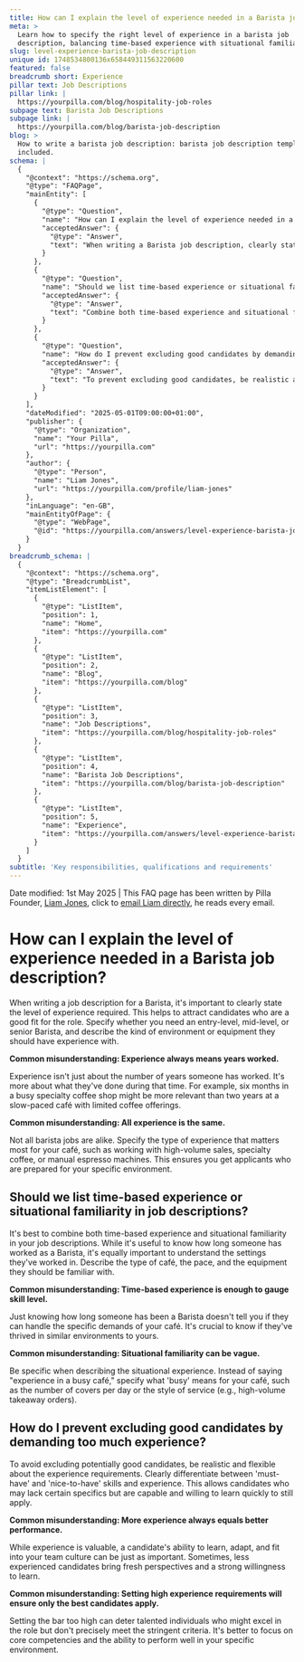 ```yaml
---
title: How can I explain the level of experience needed in a Barista job description?
meta: >
  Learn how to specify the right level of experience in a barista job
  description, balancing time-based experience with situational familiarity.
slug: level-experience-barista-job-description
unique id: 1748534800136x658449311563220600
featured: false
breadcrumb short: Experience
pillar text: Job Descriptions
pillar link: |
  https://yourpilla.com/blog/hospitality-job-roles
subpage text: Barista Job Descriptions
subpage link: |
  https://yourpilla.com/blog/barista-job-description
blog: >
  How to write a barista job description: barista job description template
  included.
schema: |
  {
    "@context": "https://schema.org",
    "@type": "FAQPage",
    "mainEntity": [
      {
        "@type": "Question",
        "name": "How can I explain the level of experience needed in a Barista job description?",
        "acceptedAnswer": {
          "@type": "Answer",
          "text": "When writing a Barista job description, clearly state the level of experience required by specifying if you need an entry-level, mid-level, or senior Barista. Describe the environment or equipment they should be familiar with, focusing on the specific experiences that relate to your café, such as high-volume sales, specialty coffee, or manual espresso machines. It's beneficial to clarify that relevant experience refers to tasks and responsibilities handled, not just the number of years worked."
        }
      },
      {
        "@type": "Question",
        "name": "Should we list time-based experience or situational familiarity in job descriptions?",
        "acceptedAnswer": {
          "@type": "Answer",
          "text": "Combine both time-based experience and situational familiarity in job descriptions. It's useful to know the duration someone has worked as a Barista, but it's equally important to understand the settings in which they have worked. Specify the café type, the pace, and the equipment necessary, and define what 'busy' means for your café, such as the number of covers per day or the style of service."
        }
      },
      {
        "@type": "Question",
        "name": "How do I prevent excluding good candidates by demanding too much experience?",
        "acceptedAnswer": {
          "@type": "Answer",
          "text": "To prevent excluding good candidates, be realistic and flexible about the experience requirements. Clearly differentiate between 'must-have' and 'nice-to-have' skills. Allow for candidates who may lack certain specifics but are capable and willing to learn quickly to apply. Focus on core competencies and the ability to perform well in your specific environment, rather than setting excessively high experience requirements."
        }
      }
    ],
    "dateModified": "2025-05-01T09:00:00+01:00",
    "publisher": {
      "@type": "Organization",
      "name": "Your Pilla",
      "url": "https://yourpilla.com"
    },
    "author": {
      "@type": "Person",
      "name": "Liam Jones",
      "url": "https://yourpilla.com/profile/liam-jones"
    },
    "inLanguage": "en-GB",
    "mainEntityOfPage": {
      "@type": "WebPage",
      "@id": "https://yourpilla.com/answers/level-experience-barista-job-description"
    }
  }
breadcrumb_schema: |
  {
    "@context": "https://schema.org",
    "@type": "BreadcrumbList",
    "itemListElement": [
      {
        "@type": "ListItem",
        "position": 1,
        "name": "Home",
        "item": "https://yourpilla.com"
      },
      {
        "@type": "ListItem",
        "position": 2,
        "name": "Blog",
        "item": "https://yourpilla.com/blog"
      },
      {
        "@type": "ListItem",
        "position": 3,
        "name": "Job Descriptions",
        "item": "https://yourpilla.com/blog/hospitality-job-roles"
      },
      {
        "@type": "ListItem",
        "position": 4,
        "name": "Barista Job Descriptions",
        "item": "https://yourpilla.com/blog/barista-job-description"
      },
      {
        "@type": "ListItem",
        "position": 5,
        "name": "Experience",
        "item": "https://yourpilla.com/answers/level-experience-barista-job-description"
      }
    ]
  }
subtitle: 'Key responsibilities, qualifications and requirements'
---
```


Date modified: 1st May 2025 | This FAQ page has been written by Pilla Founder, [Liam Jones](https://yourpilla.com/profile/liam-jones), click to [email Liam directly](https://mailto:liam@yourpilla.com), he reads every email.

# How can I explain the level of experience needed in a Barista job description?

When writing a job description for a Barista, it's important to clearly state the level of experience required. This helps to attract candidates who are a good fit for the role. Specify whether you need an entry-level, mid-level, or senior Barista, and describe the kind of environment or equipment they should have experience with.

**Common misunderstanding: Experience always means years worked.**

Experience isn't just about the number of years someone has worked. It's more about what they've done during that time. For example, six months in a busy specialty coffee shop might be more relevant than two years at a slow-paced café with limited coffee offerings.

**Common misunderstanding: All experience is the same.**

Not all barista jobs are alike. Specify the type of experience that matters most for your café, such as working with high-volume sales, specialty coffee, or manual espresso machines. This ensures you get applicants who are prepared for your specific environment.

## Should we list time-based experience or situational familiarity in job descriptions?

It's best to combine both time-based experience and situational familiarity in your job descriptions. While it's useful to know how long someone has worked as a Barista, it's equally important to understand the settings they've worked in. Describe the type of café, the pace, and the equipment they should be familiar with.

**Common misunderstanding: Time-based experience is enough to gauge skill level.**

Just knowing how long someone has been a Barista doesn't tell you if they can handle the specific demands of your café. It's crucial to know if they've thrived in similar environments to yours.

**Common misunderstanding: Situational familiarity can be vague.**

Be specific when describing the situational experience. Instead of saying "experience in a busy café," specify what 'busy' means for your café, such as the number of covers per day or the style of service (e.g., high-volume takeaway orders).

## How do I prevent excluding good candidates by demanding too much experience?

To avoid excluding potentially good candidates, be realistic and flexible about the experience requirements. Clearly differentiate between 'must-have' and 'nice-to-have' skills and experience. This allows candidates who may lack certain specifics but are capable and willing to learn quickly to still apply.

**Common misunderstanding: More experience always equals better performance.**

While experience is valuable, a candidate's ability to learn, adapt, and fit into your team culture can be just as important. Sometimes, less experienced candidates bring fresh perspectives and a strong willingness to learn.

**Common misunderstanding: Setting high experience requirements will ensure only the best candidates apply.**

Setting the bar too high can deter talented individuals who might excel in the role but don't precisely meet the stringent criteria. It's better to focus on core competencies and the ability to perform well in your specific environment.
